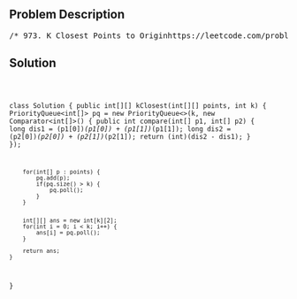 <!--
<style>
  body { font-family: Arial, sans-serif; }
  .container { max-width: 100%; margin: 0 auto; padding: 10px; }
  .comment-block { max-width: 30%; background-color: #f9f9f9; padding: 10px; border-left: 5px solid #ccc; overflow-wrap: break-word; white-space: pre-wrap; }
  .code-block { background-color: #f4f4f4; padding: 10px; border: 1px solid #ddd; overflow-wrap: break-word; white-space: pre-wrap; }
</style>
-->

<div class='container'>
<h2>Problem Description</h2>
<div class='comment-block'>
<pre>
/* 973. K Closest Points to Originhttps://leetcode.com/problems/k-closest-points-to-origin/Given an array of points where points[i] = [xi, yi] represents a point on the X-Y plane and aninteger k,return the k closest points to the origin (0, 0).The distance between two points on the X-Y plane is the Euclidean distance (i.e., √(x1 - x2)2 + (y1- y2)2).You may return the answer in any order. The answer is guaranteed to be unique (except for the orderthat it is in).Example 1:Input: points = [[1,3],[-2,2]], k = 1Output: [[-2,2]]Explanation:The distance between (1, 3) and the origin is sqrt(10).The distance between (-2, 2) and the origin is sqrt(8).Since sqrt(8) < sqrt(10), (-2, 2) is closer to the origin.We only want the closest k = 1 points from the origin, so the answer is just [[-2,2]].Example 2:Input: points = [[3,3],[5,-1],[-2,4]], k = 2Output: [[3,3],[-2,4]]Explanation: The answer [[-2,4],[3,3]] would also be accepted.*/</pre>
</div>

<h2>Solution</h2>
<div class='code-block'>
<pre><code class='language-java'>

class Solution {
    public int[][] kClosest(int[][] points, int k) {
        PriorityQueue<int[]> pq = new PriorityQueue<>(k, new Comparator<int[]>() {
            public int compare(int[] p1, int[] p2) {
                long dis1 = (p1[0])*(p1[0]) + (p1[1])*(p1[1]);
                long dis2 = (p2[0])*(p2[0]) + (p2[1])*(p2[1]);
                return (int)(dis2 - dis1);
            }
        });
        
        
        for(int[] p : points) {
            pq.add(p);
            if(pq.size() > k) {
                pq.poll();
            }
        }
        
        
        int[][] ans = new int[k][2];
        for(int i = 0; i < k; i++) {
            ans[i] = pq.poll();
        }
        
        return ans;
    }
}</code></pre>
</div>
</div>
